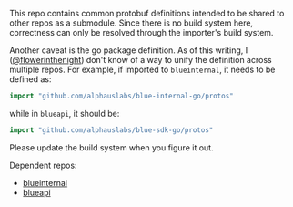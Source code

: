 This repo contains common protobuf definitions intended to be shared to other repos as a submodule. Since there is no build system here, correctness can only be resolved through the importer's build system.

Another caveat is the go package definition. As of this writing, I ([@flowerinthenight](https://github.com/flowerinthenight)) don't know of a way to unify the definition across multiple repos. For example, if imported to `blueinternal`, it needs to be defined as:

```go
import "github.com/alphauslabs/blue-internal-go/protos"
```

while in `blueapi`, it should be:

```go
import "github.com/alphauslabs/blue-sdk-go/protos"
```

Please update the build system when you figure it out.

Dependent repos:
* [blueinternal](https://github.com/alphauslabs/blueinternal)
* [blueapi](https://github.com/alphauslabs/blueapi)
